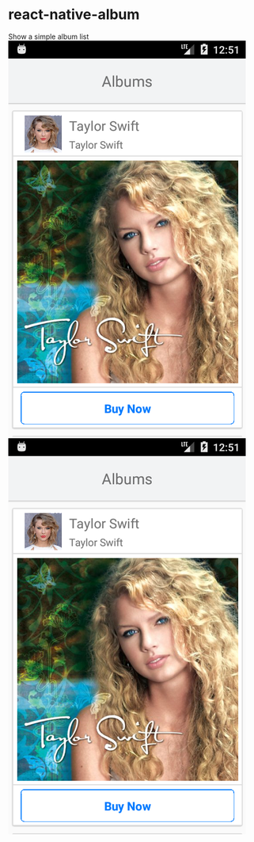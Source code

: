 # react-native-album
Show a simple album list
![Alt text](/screenshots/s1.png?raw=true "Screenshot 1")
![Alt text](/screenshots/s1.png?raw=true "Screenshot 1")

